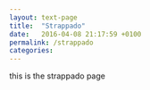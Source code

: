 ```yaml
---
layout: text-page
title:  "Strappado"
date:   2016-04-08 21:17:59 +0100
permalink: /strappado
categories:
---
```

this is the strappado page
